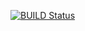 [![BUILD Status](https://github.com/majidypd/testgh/actions/workflows/ci.yaml/badge.svg)](https://github.com/majidypd/testgh/actions/workflows/ci.yaml/badge.svg)